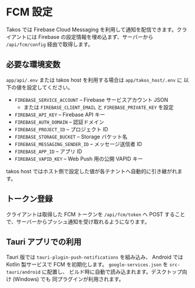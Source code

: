# FCM 設定

Takos では Firebase Cloud Messaging
を利用して通知を配信できます。クライアントには Firebase
の設定情報を埋め込まず、サーバーから `/api/fcm/config` 経由で取得します。

## 必要な環境変数

`app/api/.env` または takos host を利用する場合は `app/takos_host/.env` に
以下の値を設定してください。

- `FIREBASE_SERVICE_ACCOUNT` – Firebase サービスアカウント JSON
  - または `FIREBASE_CLIENT_EMAIL` と `FIREBASE_PRIVATE_KEY` を設定
- `FIREBASE_API_KEY` – Firebase API キー
- `FIREBASE_AUTH_DOMAIN` – 認証ドメイン
- `FIREBASE_PROJECT_ID` – プロジェクト ID
- `FIREBASE_STORAGE_BUCKET` – Storage バケット名
- `FIREBASE_MESSAGING_SENDER_ID` – メッセージ送信者 ID
- `FIREBASE_APP_ID` – アプリ ID
- `FIREBASE_VAPID_KEY` – Web Push 用の公開 VAPID キー

takos host ではホスト側で設定した値が各テナントへ自動的に引き継がれます。

## トークン登録

クライアントは取得した FCM トークンを `/api/fcm/token` へ POST
することで、サーバーからプッシュ通知を受け取れるようになります。

## Tauri アプリでの利用

Tauri 版では `tauri-plugin-push-notifications` を組み込み、 Android では Kotlin
製サービスで FCM を初期化します。 `google-services.json` を `src-tauri/android`
に配置し、 ビルド時に自動で読み込まれます。デスクトップ向け (Windows) でも
同プラグインが利用されます。
